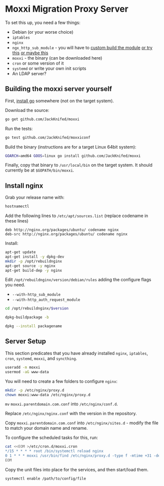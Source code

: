 Moxxi Migration Proxy Server
============================

To set this up, you need a few things:

* Debian (or your worse choice)
* `iptables`
* `nginx`
* `ngx_http_sub_module` - you will have to [custom build the module](https://serversforhackers.com/compiling-third-party-modules-into-nginx) [or try this](https://www.digitalocean.com/community/tutorials/how-to-add-ngx_pagespeed-to-nginx-on-ubuntu-14-04) [or maybe this](http://serverfault.com/questions/227480/installing-optional-nginx-modules-with-apt-get)
* `moxxi` - the binary (can be downloaded here)
* `cron` or some version of it
* `systemd` or write your own init scripts
* An LDAP server?


Building the moxxi server yourself
----------------------------------

First, [install go](https://golang.org/doc/install) somewhere (not on the target system).

Download the source:

```bash
go get github.com/JackKnifed/moxxi
```

Run the tests:

```bash
go test github.com/JackKnifed/moxxiconf
```

Build the binary (instructions are for a target Linux 64bit system):

```bash
GOARCH=amd64 GOOS=linux go install github.com/JackKnifed/moxxi
```

Finally, copy that binary to `/usr/local/bin` on the target system. It should currently be at `$GOPATH/bin/moxxi`.

Install nginx
-------------

Grab your release name with:

```bash
hostnamectl
```

Add the following lines to `/etc/apt/sources.list` (replace codename in these lines)

```text
deb http://nginx.org/packages/ubuntu/ codename nginx
deb-src http://nginx.org/packages/ubuntu/ codename nginx
```

Install:

```bash
apt-get update
apt-get install -y dpkg-dev
mkdir -p /opt/rebuildnginx
apt-get source -y nginx
apt-get build-dep -y nginx
```

Edit `/opt/rebuildnginx/version/debian/rules` adding the configure flags you need.

* `--with-http_sub_module`
* `--with-http_auth_request_module`

```bash
cd /opt/rebuildnginx/$version
```

```bash
dpkg-buildpackage -b
```

```bash
dpkg --install packagename
```

Server Setup
------------

This section predicates that you have already installed `nginx`, `iptables`, `cron`, `systemd`, `moxxi`, and `syncthing`.

```bash
useradd -m moxxi
usermod -aG www-data
```

You will need to create a few folders to configure `nginx`:

```bash
mkdir -p /etc/nginx/proxy.d
chown moxxi:www-data /etc/nginx/proxy.d
```

`mv` `moxxi.parentdomain.com.conf` into `/etc/nginx/conf.d`.

Replace `/etc/nginx/nginx.conf` with the version in the repository.

Copy `moxxi.parentdomain.com.conf` into `/etc/nginx/sites.d` - modify the file to match your domain name and rename.

To configure the scheduled tasks for this, run:

```bash
cat <<EOM >/etc/cron.d/moxxi.cron
*/15 * * * * root /bin/systemctl reload nginx
0 1 * * * moxxi /usr/bin/find /etc/nginx/proxy.d -type f -mtime +31 -delete
EOM
```

Copy the unit files into place for the services, and then start/load them.

```bash
systemctl enable /path/to/config/file
```
